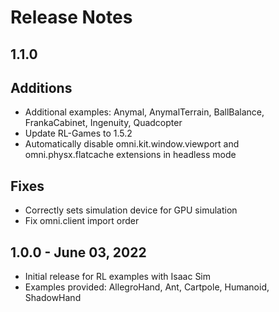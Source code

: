 Release Notes
=============

1.1.0
-----

Additions
---------
- Additional examples: Anymal, AnymalTerrain, BallBalance, FrankaCabinet, Ingenuity, Quadcopter
- Update RL-Games to 1.5.2
- Automatically disable omni.kit.window.viewport and omni.physx.flatcache extensions in headless mode

Fixes
-----
- Correctly sets simulation device for GPU simulation
- Fix omni.client import order


1.0.0 - June 03, 2022
----------------------
- Initial release for RL examples with Isaac Sim
- Examples provided: AllegroHand, Ant, Cartpole, Humanoid, ShadowHand